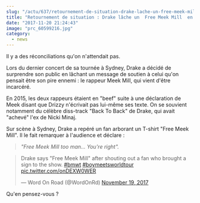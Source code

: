 ```yaml
--- 
slug: "/actu/637/retournement-de-situation-drake-lache-un-free-meek-mill-en-plein-concert"
title: "Retournement de situation : Drake lâche un  Free Meek Mill  en plein concert"
date: "2017-11-20 21:24:43"
image: "prc_60599216.jpg"
category:
  - news
---
```

<p>Il y a des réconciliations qu'on n'attendait pas. </p>

<p>Lors du dernier concert de sa tournée à Sydney, Drake a décidé de surprendre son public en lâchant un message de soutien à celui qu'on pensait être son pire ennemi : le rappeur Meek Mill, qui vient d'être incarcéré.</p>

<p>En 2015, les deux rappeurs étaient en "beef" suite à une déclaration de Meek disant que Drizzy n'écrivait pas lui-même ses texte. On se souvient notamment du célèbre diss-track "Back To Back" de Drake, qui avait "achevé" l'ex de Nicki Minaj.</p>

<p>Sur scène à Sydney, Drake a repéré un fan arborant un T-shirt "Free Meek Mill". Il le fait remarquer à l'audience et déclare :</p>

<blockquote>
<p><em>"Free Meek Mill too man... You're right".</em></p>
</blockquote>
<blockquote class="twitter-video" data-lang="en"><p lang="en" dir="ltr">Drake says "Free Meek Mill" after shouting out a fan who brought a sign to the show. <a href="https://twitter.com/hashtag/bmwt?src=hash&ref_src=twsrc%5Etfw">#bmwt</a> <a href="https://twitter.com/hashtag/boymeetsworldtour?src=hash&ref_src=twsrc%5Etfw">#boymeetsworldtour</a> <a href="https://t.co/onDEXW0WER">pic.twitter.com/onDEXW0WER</a></p>— Word On Road (@WordOnRd) <a href="https://twitter.com/WordOnRd/status/932336295904464896?ref_src=twsrc%5Etfw">November 19, 2017</a></blockquote>
<script async src="https://platform.twitter.com/widgets.js" charset="utf-8"></script>

<p>Qu'en pensez-vous ?</p>